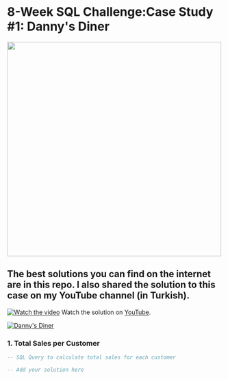 # 8-Week SQL Challenge:Case Study #1: Danny's Diner

<img src="https://8weeksqlchallenge.com/images/case-study-designs/1.png" width="500">

## The best solutions you can find on the internet are in this repo. I also shared the solution to this case on my YouTube channel (in Turkish).
[![Watch the video](https://img.youtube.com/vi/SfdS3WREZEo&t/maxresdefault.jpg)](https://www.youtube.com/watch?v=SfdS3WREZEo&t=1603s)
Watch the solution on [YouTube](https://www.youtube.com/watch?v=SfdS3WREZEo&t=1603s).

[![Danny's Diner](https://img.youtube.com/vi/SfdS3WREZEo&t/0.jpg)](https://www.youtube.com/watch?v=SfdS3WREZEo&t)

### 1. Total Sales per Customer
```sql
-- SQL Query to calculate total sales for each customer

-- Add your solution here
